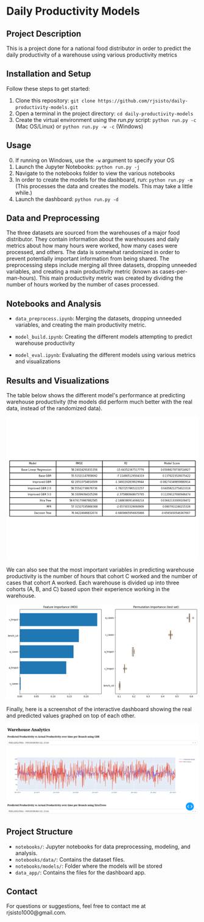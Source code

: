 # Daily Productivity Models

## Project Description

This is a project done for a national food distributor in order to predict the daily productivity of a warehouse using various productivity metrics

## Installation and Setup

Follow these steps to get started:

1.  Clone this repository: `git clone https://github.com/rjsisto/daily-productivity-models.git`
2.  Open a terminal in the project directory: `cd daily-productivity-models`
3.  Create the virtual environment using the *run.py* script: `python run.py -c` (Mac OS/Linux) or `python run.py -w -c` (Windows)

## Usage

0.  If running on Windows, use the `-w` argument to specify your OS
1.  Launch the Jupyter Notebooks: `python run.py -j` 
2.  Navigate to the notebooks folder to view the various notebooks
3.  In order to create the models for the dashboard, run: `python run.py -m` (This processes the data and creates the models. This may take a little while.)
4.  Launch the dashboard: `python run.py -d`

## Data and Preprocessing

The three datasets are sourced from the warehouses of a major food distributor. They contain information about the warehouses and daily metrics about how many hours were worked, how many cases were processed, and others. The data is somewhat randomized in order to prevent potentially important information from being shared. The preprocessing steps include merging all three datasets, dropping unneeded variables, and creating a main productivity metric (known as cases-per-man-hours). This main productivity metric was created by dividing the number of hours worked by the number of cases processed.

## Notebooks and Analysis

-   `data_preprocess.ipynb`: Merging the datasets, dropping unneeded variables, and creating the main productivity metric.

-   `model_build.ipynb`: Creating the different models attempting to predict warehouse productivity

-   `model_eval.ipynb`: Evaluating the different models using various metrics and visualizations

## Results and Visualizations

The table below shows the different model's performance at predicting warehouse productivity (the models did perform much better with the real data, instead of the randomized data).

![Model Metrics](notebooks/images/model_metrics.png)

We can also see that the most important variables in predicting warehouse productivity is the number of hours that cohort C worked and the number of cases that cohort A worked. Each warehouse is divided up into three cohorts (A, B, and C) based upon their experience working in the warehouse.

![Variable Importance](notebooks/images/gbr_feature_importance.png)

Finally, here is a screenshot of the interactive dashboard showing the real and predicted values graphed on top of each other.

![Dashboard Screenshot](notebooks/images/dashboard.png)

## Project Structure

-   `notebooks/`: Jupyter notebooks for data preprocessing, modeling, and analysis.
-   `notebooks/data/`: Contains the dataset files.
-   `notebooks/models/`: Folder where the models will be stored
-   `data_app/`: Contains the files for the dashboard app.

## Contact

For questions or suggestions, feel free to contact me at rjsisto1000\@gmail.com.